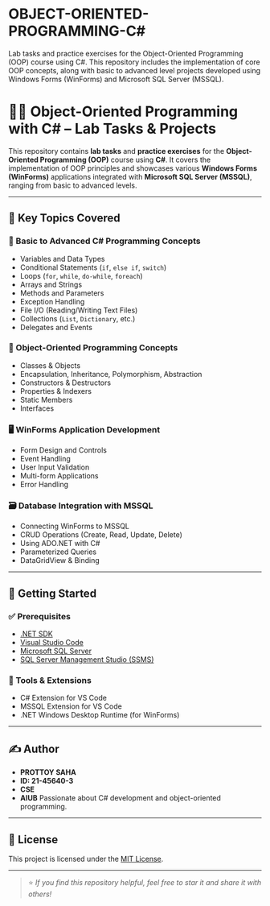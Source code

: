 # OBJECT-ORIENTED-PROGRAMMING-C#
Lab tasks and practice exercises for the Object-Oriented Programming (OOP) course using C#. This repository includes the implementation of core OOP concepts, along with basic to advanced level projects developed using Windows Forms (WinForms) and Microsoft SQL Server (MSSQL).

# 🧑‍💻 Object-Oriented Programming with C# – Lab Tasks & Projects

This repository contains **lab tasks** and **practice exercises** for the **Object-Oriented Programming (OOP)** course using **C#**. It covers the implementation of OOP principles and showcases various **Windows Forms (WinForms)** applications integrated with **Microsoft SQL Server (MSSQL)**, ranging from basic to advanced levels.

---

## 📌 Key Topics Covered

### 🧠 Basic to Advanced C# Programming Concepts
- Variables and Data Types  
- Conditional Statements (`if`, `else if`, `switch`)  
- Loops (`for`, `while`, `do-while`, `foreach`)  
- Arrays and Strings  
- Methods and Parameters  
- Exception Handling  
- File I/O (Reading/Writing Text Files)  
- Collections (`List`, `Dictionary`, etc.)  
- Delegates and Events  

### 🧱 Object-Oriented Programming Concepts
- Classes & Objects  
- Encapsulation, Inheritance, Polymorphism, Abstraction  
- Constructors & Destructors  
- Properties & Indexers  
- Static Members  
- Interfaces  

### 🖥️ WinForms Application Development
- Form Design and Controls  
- Event Handling  
- User Input Validation  
- Multi-form Applications  
- Error Handling  

### 🗃️ Database Integration with MSSQL
- Connecting WinForms to MSSQL  
- CRUD Operations (Create, Read, Update, Delete)  
- Using ADO.NET with C#  
- Parameterized Queries  
- DataGridView & Binding  

---

## 🚀 Getting Started

### ✅ Prerequisites
- [.NET SDK](https://dotnet.microsoft.com/en-us/download)  
- [Visual Studio Code](https://code.visualstudio.com/)  
- [Microsoft SQL Server](https://www.microsoft.com/en-us/sql-server)  
- [SQL Server Management Studio (SSMS)](https://learn.microsoft.com/en-us/sql/ssms/download-ssms)

### 🔧 Tools & Extensions
- C# Extension for VS Code  
- MSSQL Extension for VS Code  
- .NET Windows Desktop Runtime (for WinForms)

---

## ✍️ Author

- **PROTTOY SAHA**
- **ID: 21-45640-3**
- **CSE**
- **AIUB**
  Passionate about C# development and object-oriented programming.

---

## 📜 License

This project is licensed under the [MIT License](LICENSE).

---

> ⭐ *If you find this repository helpful, feel free to star it and share it with others!*
